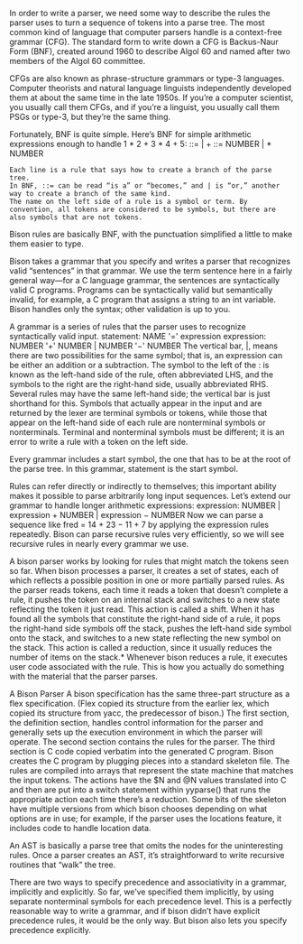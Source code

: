 In order to write a parser, we need some way to describe the rules the parser uses to turn a sequence of tokens into a parse tree. The most common kind of language that
computer parsers handle is a context-free grammar (CFG).
The standard form to write down a CFG is Backus-Naur Form (BNF), created around 1960 to describe Algol 60 and named after two members of the Algol 60 committee.

CFGs are also known as phrase-structure grammars or type-3 languages. Computer theorists and natural language linguists independently developed them at about the same time in the late 1950s. If you’re a computer scientist, you usually call them CFGs, and if you’re a linguist, you usually call them PSGs or type-3, but they’re the same thing.

Fortunately, BNF is quite simple. Here’s BNF for simple arithmetic expressions enough to handle 1 * 2 + 3 * 4 + 5:
		<exp> ::= <factor>
			  | <exp> + <factor>
		<factor> ::= NUMBER
			  | <factor> * NUMBER

	Each line is a rule that says how to create a branch of the parse tree. 
	In BNF, ::= can be read “is a” or “becomes,” and | is “or,” another way to create a branch of the same kind. 
	The name on the left side of a rule is a symbol or term. By convention, all tokens are considered to be symbols, but there are also symbols that are not tokens.

Bison rules are basically BNF, with the punctuation simplified a little to make them easier to type. 

Bison takes a grammar that you specify and writes a parser that recognizes valid “sentences” in that grammar. We use the term sentence here in a fairly general way—for a C language grammar, the sentences are syntactically valid C programs. Programs can be syntactically valid but semantically invalid, for example, a C program that assigns a string to an int variable. Bison handles only the syntax; other validation is up to you.

A grammar is a series of rules that the parser uses to recognize syntactically valid input. 
	statement: NAME '=' expression
	expression: NUMBER '+' NUMBER
				| NUMBER '−' NUMBER
	The vertical bar, |, means there are two possibilities for the same symbol; that is, an
	expression can be either an addition or a subtraction. The symbol to the left of the : is
	known as the left-hand side of the rule, often abbreviated LHS, and the symbols to the
	right are the right-hand side, usually abbreviated RHS. Several rules may have the same
	left-hand side; the vertical bar is just shorthand for this. Symbols that actually appear
	in the input and are returned by the lexer are terminal symbols or tokens, while those
	that appear on the left-hand side of each rule are nonterminal symbols or nonterminals.
	Terminal and nonterminal symbols must be different; it is an error to write a rule with
	a token on the left side.

Every grammar includes a start symbol, the one that has to be at the root of the parse tree. In this grammar, statement is the start symbol.

Rules can refer directly or indirectly to themselves; this important ability makes it possible to parse arbitrarily long input sequences. Let’s extend our grammar to handle longer arithmetic expressions:
	expression: NUMBER
		| expression + NUMBER
		| expression − NUMBER
	Now we can parse a sequence like fred = 14 + 23 − 11 + 7 by applying the expression rules repeatedly. Bison can parse recursive rules very efficiently, so we will see recursive rules in nearly every grammar we use.

A bison parser works by looking for rules that might match the tokens seen so far. When bison processes a parser, it creates a set of states, each of which reflects a possible position in one or more partially parsed rules. As the parser reads tokens, each time it reads a token that doesn’t complete a rule, it pushes the token on an internal stack and switches to a new state reflecting the token it just read. This action is called a shift. When it has found all the symbols that constitute the right-hand side of a rule, it pops the right-hand side symbols off the stack, pushes the left-hand side symbol onto the stack, and switches to a new state reflecting the new symbol on the stack. This action is called a reduction, since it usually reduces the number of items on the stack.* Whenever bison reduces a rule, it executes user code associated with the rule. This is how you actually do something with the material that the parser parses. 

A Bison Parser
	A bison specification has the same three-part structure as a flex specification. (Flex copied its structure from the earlier lex, which copied its structure from yacc, the predecessor of bison.) 
	The first section, the definition section, handles control information for the parser and generally sets up the execution environment in which the parser will operate. 
	The second section contains the rules for the parser. 
	The third section is C code copied verbatim into the generated C program.
	Bison creates the C program by plugging pieces into a standard skeleton file. The rules are compiled into arrays that represent the state machine that matches the input tokens. The actions have the $N and @N values translated into C and then are put into a switch statement within yyparse() that runs the appropriate action each time there’s a reduction. Some bits of the skeleton have multiple versions from which bison chooses depending on what options are in use; for example, if the parser uses the locations feature, it includes code to handle location data.

An AST is basically a parse tree that omits the nodes for the uninteresting rules. Once a parser creates an AST, it’s straightforward to write recursive routines that “walk” the tree.

There are two ways to specify precedence and associativity in a grammar, implicitly and explicitly. So far, we’ve specified them implicitly, by using separate nonterminal symbols for each precedence level. This is a perfectly reasonable way to write a grammar, and if bison didn’t have explicit precedence rules, it would be the only way.
But bison also lets you specify precedence explicitly. 
